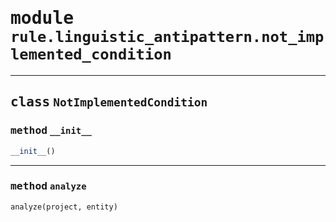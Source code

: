 <!-- markdownlint-disable -->

# <kbd>module</kbd> `rule.linguistic_antipattern.not_implemented_condition`






---

## <kbd>class</kbd> `NotImplementedCondition`




### <kbd>method</kbd> `__init__`

```python
__init__()
```








---

### <kbd>method</kbd> `analyze`

```python
analyze(project, entity)
```






